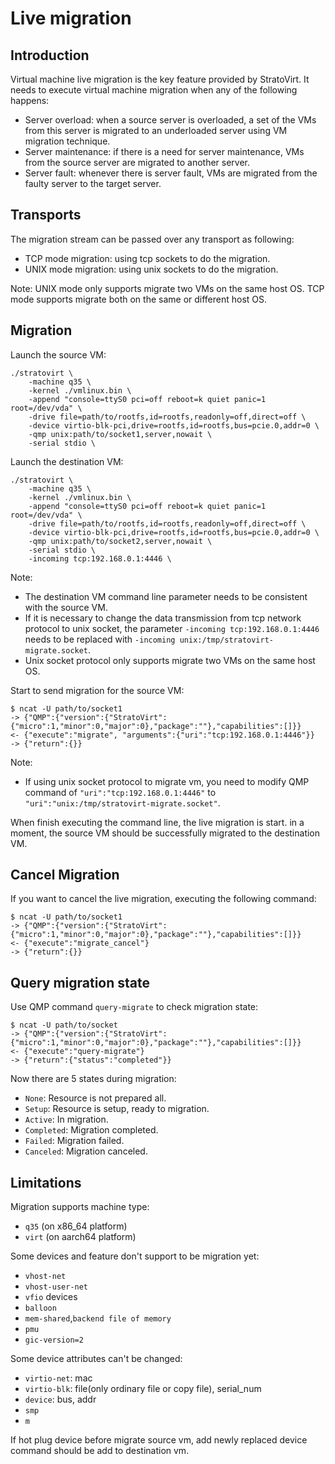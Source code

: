 # Live migration

## Introduction

Virtual machine live migration is the key feature provided by StratoVirt. It needs to execute virtual machine migration
when any of the following happens:
- Server overload: when a source server is overloaded, a set of the VMs from this server is migrated to an underloaded
   server using VM migration technique.
- Server maintenance: if there is a need for server maintenance, VMs from the source server are migrated to another server.
- Server fault: whenever there is server fault, VMs are migrated from the faulty server to the target server.

## Transports

The migration stream can be passed over any transport as following:
- TCP mode migration: using tcp sockets to do the migration.
- UNIX mode migration: using unix sockets to do the migration.

Note: UNIX mode only supports migrate two VMs on the same host OS. TCP mode supports migrate both on the same or 
   different host OS.

## Migration

Launch the source VM:
```shell
./stratovirt \
    -machine q35 \
    -kernel ./vmlinux.bin \
    -append "console=ttyS0 pci=off reboot=k quiet panic=1 root=/dev/vda" \
    -drive file=path/to/rootfs,id=rootfs,readonly=off,direct=off \
    -device virtio-blk-pci,drive=rootfs,id=rootfs,bus=pcie.0,addr=0 \
    -qmp unix:path/to/socket1,server,nowait \
    -serial stdio \
```

Launch the destination VM:
```shell
./stratovirt \
    -machine q35 \
    -kernel ./vmlinux.bin \
    -append "console=ttyS0 pci=off reboot=k quiet panic=1 root=/dev/vda" \
    -drive file=path/to/rootfs,id=rootfs,readonly=off,direct=off \
    -device virtio-blk-pci,drive=rootfs,id=rootfs,bus=pcie.0,addr=0 \
    -qmp unix:path/to/socket2,server,nowait \
    -serial stdio \
    -incoming tcp:192.168.0.1:4446 \
```

Note: 
- The destination VM command line parameter needs to be consistent with the source VM.
- If it is necessary to change the data transmission from tcp network protocol to unix socket,
  the parameter `-incoming tcp:192.168.0.1:4446` needs to be replaced with `-incoming unix:/tmp/stratovirt-migrate.socket`.
- Unix socket protocol only supports migrate two VMs on the same host OS.

Start to send migration for the source VM:
```shell
$ ncat -U path/to/socket1
-> {"QMP":{"version":{"StratoVirt":{"micro":1,"minor":0,"major":0},"package":""},"capabilities":[]}}
<- {"execute":"migrate", "arguments":{"uri":"tcp:192.168.0.1:4446"}}
-> {"return":{}}
```

Note:
- If using unix socket protocol to migrate vm, you need to modify QMP command of `"uri":"tcp:192.168.0.1:4446"` to
  `"uri":"unix:/tmp/stratovirt-migrate.socket"`.

When finish executing the command line, the live migration is start. in a moment, the source VM should be successfully
migrated to the destination VM.

## Cancel Migration

If you want to cancel the live migration, executing the following command:
```shell
$ ncat -U path/to/socket1
-> {"QMP":{"version":{"StratoVirt":{"micro":1,"minor":0,"major":0},"package":""},"capabilities":[]}}
<- {"execute":"migrate_cancel"}
-> {"return":{}}
```

## Query migration state

Use QMP command `query-migrate` to check migration state:
```shell
$ ncat -U path/to/socket
-> {"QMP":{"version":{"StratoVirt":{"micro":1,"minor":0,"major":0},"package":""},"capabilities":[]}}
<- {"execute":"query-migrate"}
-> {"return":{"status":"completed"}}
```

Now there are 5 states during migration:
- `None`: Resource is not prepared all.
- `Setup`: Resource is setup, ready to migration.
- `Active`: In migration.
- `Completed`: Migration completed.
- `Failed`: Migration failed.
- `Canceled`: Migration canceled.

## Limitations

Migration supports machine type:
- `q35` (on x86_64 platform)
- `virt` (on aarch64 platform)

Some devices and feature don't support to be migration yet:
- `vhost-net`
- `vhost-user-net`
- `vfio` devices
- `balloon`
- `mem-shared`,`backend file of memory`
- `pmu`
- `gic-version=2`

Some device attributes can't be changed:
- `virtio-net`: mac
- `virtio-blk`: file(only ordinary file or copy file), serial_num
- `device`: bus, addr
- `smp`
- `m`

If hot plug device before migrate source vm, add newly replaced device command should be add to destination vm.
